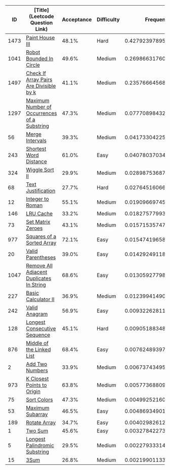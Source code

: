 |ID|[Title](Leetcode Question Link)|Acceptance|Difficulty|Frequency|
|----|-----|----|---|---|
|1473|[Paint House III]( https://leetcode.com/problems/paint-house-iii)|48.1%|Hard|0.4279239789584774|
|1041|[Robot Bounded In Circle]( https://leetcode.com/problems/robot-bounded-in-circle)|49.6%|Medium|0.26986631760028884|
|1497|[Check If Array Pairs Are Divisible by k]( https://leetcode.com/problems/check-if-array-pairs-are-divisible-by-k)|41.1%|Medium|0.2357666456855048|
|1297|[Maximum Number of Occurrences of a Substring]( https://leetcode.com/problems/maximum-number-of-occurrences-of-a-substring)|47.3%|Medium|0.07770898432731625|
|56|[Merge Intervals]( https://leetcode.com/problems/merge-intervals)|39.3%|Medium|0.04173304225331761|
|243|[Shortest Word Distance]( https://leetcode.com/problems/shortest-word-distance)|61.0%|Easy|0.040780370344928096|
|324|[Wiggle Sort II]( https://leetcode.com/problems/wiggle-sort-ii)|29.9%|Medium|0.02898753687325229|
|68|[Text Justification]( https://leetcode.com/problems/text-justification)|27.7%|Hard|0.0276451606661453|
|12|[Integer to Roman]( https://leetcode.com/problems/integer-to-roman)|55.1%|Medium|0.019096697456456382|
|146|[LRU Cache]( https://leetcode.com/problems/lru-cache)|33.2%|Medium|0.01827577993873683|
|73|[Set Matrix Zeroes]( https://leetcode.com/problems/set-matrix-zeroes)|43.1%|Medium|0.015715357479628243|
|977|[Squares of a Sorted Array]( https://leetcode.com/problems/squares-of-a-sorted-array)|72.1%|Easy|0.015474196582597383|
|20|[Valid Parentheses]( https://leetcode.com/problems/valid-parentheses)|39.0%|Easy|0.014292491180025941|
|1047|[Remove All Adjacent Duplicates In String]( https://leetcode.com/problems/remove-all-adjacent-duplicates-in-string)|68.6%|Easy|0.013059277989179281|
|227|[Basic Calculator II]( https://leetcode.com/problems/basic-calculator-ii)|36.9%|Medium|0.01239941490503826|
|242|[Valid Anagram]( https://leetcode.com/problems/valid-anagram)|56.9%|Easy|0.009322628116274939|
|128|[Longest Consecutive Sequence]( https://leetcode.com/problems/longest-consecutive-sequence)|45.1%|Hard|0.009051883485315484|
|876|[Middle of the Linked List]( https://leetcode.com/problems/middle-of-the-linked-list)|68.4%|Easy|0.007624893975696915|
|2|[Add Two Numbers]( https://leetcode.com/problems/add-two-numbers)|33.9%|Medium|0.006737434951993369|
|973|[K Closest Points to Origin]( https://leetcode.com/problems/k-closest-points-to-origin)|63.8%|Medium|0.005773688094426333|
|75|[Sort Colors]( https://leetcode.com/problems/sort-colors)|47.3%|Medium|0.004992521603120986|
|53|[Maximum Subarray]( https://leetcode.com/problems/maximum-subarray)|46.5%|Easy|0.004869349014182134|
|189|[Rotate Array]( https://leetcode.com/problems/rotate-array)|34.7%|Easy|0.004029826126500844|
|1|[Two Sum]( https://leetcode.com/problems/two-sum)|45.6%|Easy|0.003278422738041615|
|5|[Longest Palindromic Substring]( https://leetcode.com/problems/longest-palindromic-substring)|29.5%|Medium|0.002279333142507479|
|15|[3Sum]( https://leetcode.com/problems/3sum)|26.8%|Medium|0.0021990113314367685|
